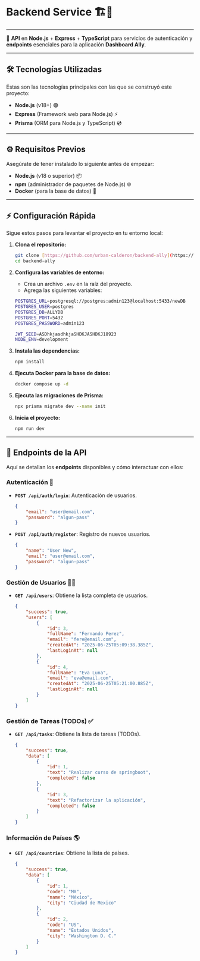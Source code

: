 # **Backend Service** 🏗️🚀

---

🔹 **API** en **Node.js** + **Express** + **TypeScript** para servicios de autenticación y **endpoints** esenciales para la aplicación **Dashboard Ally**.

---

## **🛠️ Tecnologías Utilizadas**

Estas son las tecnologías principales con las que se construyó este proyecto:

* **Node.js** (v18+) 🟢
* **Express** (Framework web para Node.js) ⚡
* **Prisma** (ORM para Node.js y TypeScript) 💿

---

## **⚙️ Requisitos Previos**

Asegúrate de tener instalado lo siguiente antes de empezar:

* **Node.js** (v18 o superior) 📦
* **npm** (administrador de paquetes de Node.js) 🌐
* **Docker** (para la base de datos) 🐳

---

## **⚡ Configuración Rápida**

Sigue estos pasos para levantar el proyecto en tu entorno local:

1.  **Clona el repositorio:**

    ```bash
    git clone [https://github.com/urban-calderon/backend-ally](https://github.com/urban-calderon/backend-ally)
    cd backend-ally
    ```

2.  **Configura las variables de entorno:**
    * Crea un archivo `.env` en la raíz del proyecto.
    * Agrega las siguientes variables:

    ```bash
    POSTGRES_URL=postgresql://postgres:admin123@localhost:5433/newDB
    POSTGRES_USER=postgres
    POSTGRES_DB=ALLYDB
    POSTGRES_PORT=5432
    POSTGRES_PASSWORD=admin123

    JWT_SEED=ASDhkjasdhkjaSHDKJASHDKJ18923
    NODE_ENV=development
    ```

3.  **Instala las dependencias:**

    ```bash
    npm install
    ```

4.  **Ejecuta Docker para la base de datos:**

    ```bash
    docker compose up -d
    ```

5.  **Ejecuta las migraciones de Prisma:**

    ```bash
    npx prisma migrate dev --name init
    ```

6.  **Inicia el proyecto:**

    ```bash
    npm run dev
    ```

---

## **📡 Endpoints de la API**

Aquí se detallan los **endpoints** disponibles y cómo interactuar con ellos:

### Autenticación 🔑

* **`POST /api/auth/login`**: Autenticación de usuarios.
    ```json
    {
        "email": "user@email.com",
        "password": "algun-pass"
    }
    ```
* **`POST /api/auth/register`**: Registro de nuevos usuarios.
    ```json
    {
        "name": "User New",
        "email": "user@email.com",
        "password": "algun-pass"
    }
    ```

### Gestión de Usuarios 🧑‍💻

* **`GET /api/users`**: Obtiene la lista completa de usuarios.
    ```json
    {
        "success": true,
        "users": [
            {
                "id": 3,
                "fullName": "Fernando Perez",
                "email": "fere@email.com",
                "createdAt": "2025-06-25T05:09:38.385Z",
                "lastLoginAt": null
            },
            {
                "id": 4,
                "fullName": "Eva Luna",
                "email": "eva@email.com",
                "createdAt": "2025-06-25T05:21:00.885Z",
                "lastLoginAt": null
            }
        ]
    }
    ```

### Gestión de Tareas (TODOs) ✅

* **`GET /api/tasks`**: Obtiene la lista de tareas (TODOs).
    ```json
    {
        "success": true,
        "data": [
            {
                "id": 1,
                "text": "Realizar curso de springboot",
                "completed": false
            },
            {
                "id": 3,
                "text": "Refactorizar la aplicación",
                "completed": false
            }
        ]
    }
    ```

### Información de Países 🌎

* **`GET /api/countries`**: Obtiene la lista de países.
    ```json
    {
        "success": true,
        "data": [
            {
                "id": 1,
                "code": "MX",
                "name": "México",
                "city": "Ciudad de Mexico"
            },
            {
                "id": 2,
                "code": "US",
                "name": "Estados Unidos",
                "city": "Washington D. C."
            }
        ]
    }
    ```
